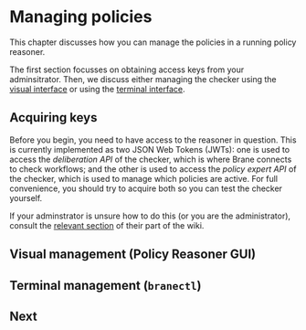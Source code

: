 # Managing policies

This chapter discusses how you can manage the policies in a running policy reasoner.

The first section focusses on obtaining access keys from your adminsitrator. Then, we discuss either managing the checker using the [visual interface](#visual-management-policy-reasoner-gui) or using the [terminal interface](#terminal-management-branectl).

## Acquiring keys

Before you begin, you need to have access to the reasoner in question. This is currently implemented as two JSON Web Tokens (JWTs): one is used to access the _deliberation API_ of the checker, which is where Brane connects to check workflows; and the other is used to access the _policy expert API_ of the checker, which is used to manage which policies are active. For full convenience, you should try to acquire both so you can test the checker yourself.

If your adminstrator is unsure how to do this (or you are the administrator), consult the [relevant section](../system-admins/installation/worker-node.md#writing-policies) of their part of the wiki.

## Visual management (Policy Reasoner GUI)

## Terminal management (`branectl`)

## Next
